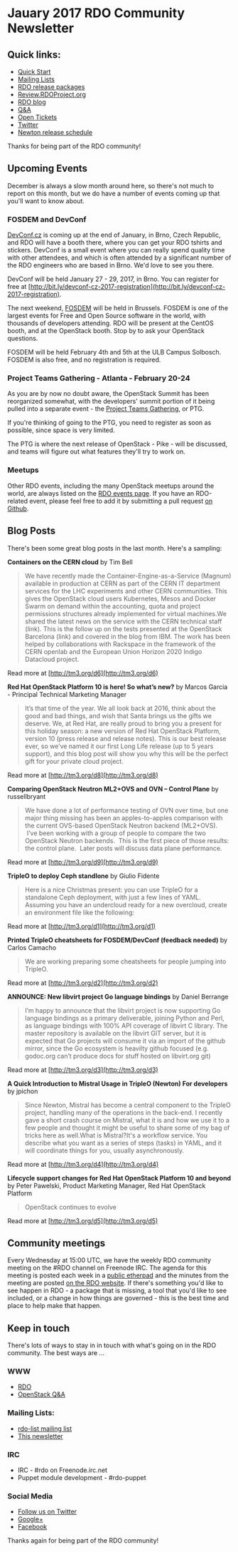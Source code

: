# Jauary 2017 RDO Community Newsletter

## Quick links:

* [Quick Start](http://rdoproject.org/quickstart)
* [Mailing Lists](https://www.rdoproject.org/community/mailing-lists/)
* [RDO release packages](https://trunk.rdoproject.org/)
* [Review.RDOProject.org](http://review.rdoproject.org/)
* [RDO blog](http://rdoproject.org/blog)
* [Q&A](http://ask.openstack.org/)
* [Open Tickets](http://tm3.org/rdobugs)
* [Twitter](http://twitter.com/rdocommunity)
* [Newton release schedule](http://releases.openstack.org/newton/schedule.html)

Thanks for being part of the RDO community!

## Upcoming Events 

December is always a slow month around here, so there's not much to
report on this month, but we do have a number of events coming up that
you'll want to know about.

### FOSDEM and DevConf

[DevConf.cz](https://devconf.cz/) is coming up at the end of January, in
Brno, Czech Republic, and RDO will have a booth there, where you can get
your RDO tshirts and stickers. DevConf is a small event where you can
really spend quality time with other attendees, and which is often
attended by a significant number of the RDO engineers who are based in
Brno. We'd love to see you there.

DevConf will be held January 27 - 29, 2017, in Brno. You can register
for free at
[http://bit.ly/devconf-cz-2017-registration](http://bit.ly/devconf-cz-2017-registration).

The next weekend, [FOSDEM](https://fosdem.org/2017/) will be held in Brussels. FOSDEM is one of the
largest events for Free and Open Source software in the world, with
thousands of developers attending. RDO will be present at the CentOS
booth, and at the OpenStack booth. Stop by to ask your OpenStack
questions.

FOSDEM will be held February 4th and 5th at the ULB Campus Solbosch.
FOSDEM is also free, and no registration is required.

### Project Teams Gathering - Atlanta - February 20-24

As you are by now no doubt aware, the OpenStack Summit has been
reorganized somewhat, with the developers' summit portion of it being
pulled into a separate event - the [Project Teams Gathering](https://www.openstack.org/ptg/), or PTG.

If you're thinking of going to the PTG, you need to register as soon as
possible, since space is very limited.

The PTG is where the next release of OpenStack - Pike - will be
discussed, and teams will figure out what features they'll try to work
on.

### Meetups

Other RDO events, including the many OpenStack meetups around the
world, are always listed on the [RDO events page](http://rdoproject.org/events).
If you have an RDO-related event, please feel free to add it by submitting a pull
request [on Github](https://github.com/OSAS/rh-events/blob/master/2017/RDO-Meetups.yml).

## Blog Posts

There's been some great blog posts in the last month. Here's a sampling:

**Containers on the CERN cloud** by Tim Bell

> We have recently made the Container-Engine-as-a-Service (Magnum) available in production at CERN as part of the CERN IT department services for the LHC experiments and other CERN communities. This gives the OpenStack cloud users Kubernetes, Mesos and Docker Swarm on demand within the accounting, quota and project permissions structures already implemented for virtual machines.We shared the latest news on the service with the CERN technical staff (link). This is the follow up on the tests presented at the OpenStack Barcelona (link) and covered in the blog from IBM. The work has been helped by collaborations with Rackspace in the framework of the CERN openlab and the European Union Horizon 2020 Indigo Datacloud project.

Read more at [http://tm3.org/d6](http://tm3.org/d6)


**Red Hat OpenStack Platform 10 is here! So what’s new?** by Marcos Garcia - Principal Technical Marketing Manager

> It’s that time of the year. We all look back at 2016, think about the good and bad things, and wish that Santa brings us the gifts we deserve. We, at Red Hat, are really proud to bring you a present for this holiday season: a new version of Red Hat OpenStack Platform, version 10 (press release and release notes). This is our best release ever, so we’ve named it our first Long Life release (up to 5 years support), and this blog post will show you why this will be the perfect gift for your private cloud project.

Read more at [http://tm3.org/d8](http://tm3.org/d8)


**Comparing OpenStack Neutron ML2+OVS and OVN – Control Plane** by russellbryant

> We have done a lot of performance testing of OVN over time, but one major thing missing has been an apples-to-apples comparison with the current OVS-based OpenStack Neutron backend (ML2+OVS).  I’ve been working with a group of people to compare the two OpenStack Neutron backends.  This is the first piece of those results: the control plane.  Later posts will discuss data plane performance.

Read more at [http://tm3.org/d9](http://tm3.org/d9)


**TripleO to deploy Ceph standlone** by Giulio Fidente

> Here is a nice Christmas present: you can use TripleO for a standalone Ceph deployment, with just a few lines of YAML. Assuming you have an undercloud ready for a new overcloud, create an environment file like the following:

Read more at [http://tm3.org/d1](http://tm3.org/d1)


**Printed TripleO cheatsheets for FOSDEM/DevConf (feedback needed)** by Carlos Camacho

> We are working preparing some cheatsheets for people jumping into TripleO.

Read more at [http://tm3.org/d2](http://tm3.org/d2)


**ANNOUNCE: New libvirt project Go language bindings** by Daniel Berrange

> I’m happy to announce that the libvirt project is now supporting Go language bindings as a primary deliverable, joining Python and Perl, as language bindings with 100% API coverage of libvirt C library. The master repository is available on the libvirt GIT server, but it is expected that Go projects will consume it via an import of the github mirror, since the Go ecosystem is heavilty github focused (e.g. godoc.org can’t produce docs for stuff hosted on libvirt.org git)

Read more at [http://tm3.org/d3](http://tm3.org/d3)


**A Quick Introduction to Mistral Usage in TripleO (Newton) For developers** by jpichon

> Since Newton, Mistral has become a central component to the TripleO project, handling many of the operations in the back-end. I recently gave a short crash course on Mistral, what it is and how we use it to a few people and thought it might be useful to share some of my bag of tricks here as well.What is Mistral?It's a workflow service. You describe what you want as a series of steps (tasks) in YAML, and it will coordinate things for you, usually asynchronously.

Read more at [http://tm3.org/d4](http://tm3.org/d4)


**Lifecycle support changes for Red Hat OpenStack Platform 10 and beyond** by Peter Pawelski, Product Marketing Manager, Red Hat OpenStack Platform

> OpenStack continues to evolve

Read more at [http://tm3.org/d5](http://tm3.org/d5)


## Community meetings 

Every Wednesday at 15:00 UTC, we have the weekly RDO community meeting
on the #RDO channel on Freenode IRC. The agenda for this meeting is
posted each week in a [public
etherpad](https://etherpad.openstack.org/p/RDO-Meeting) and the minutes
from the meeting are posted [on the RDO
website](https://www.rdoproject.org/community/community-meeting/). If
there's something you'd like to see happen in RDO - a package that is
missing, a tool that you'd like to see included, or a change in how
things are governed - this is the best time and place to help make that
happen.

## Keep in touch 

There's lots of ways to stay in in touch with what's going on in the
RDO community. The best ways are ...


### WWW 
* [RDO](http://rdoproject.org/)
* [OpenStack Q&A](http://ask.openstack.org/ )

### Mailing Lists: 
* [rdo-list mailing list](http://www.redhat.com/mailman/listinfo/rdo-list )
* [This newsletter](http://www.redhat.com/mailman/listinfo/rdo-newsletter )

### IRC 
* IRC - #rdo on Freenode.irc.net
* Puppet module development - #rdo-puppet

### Social Media
* [Follow us on Twitter](http://twitter.com/rdocommunity )
* [Google+](http://tm3.org/rdogplus )
* [Facebook](http://facebook.com/rdocommunity)

Thanks again for being part of the RDO community!


